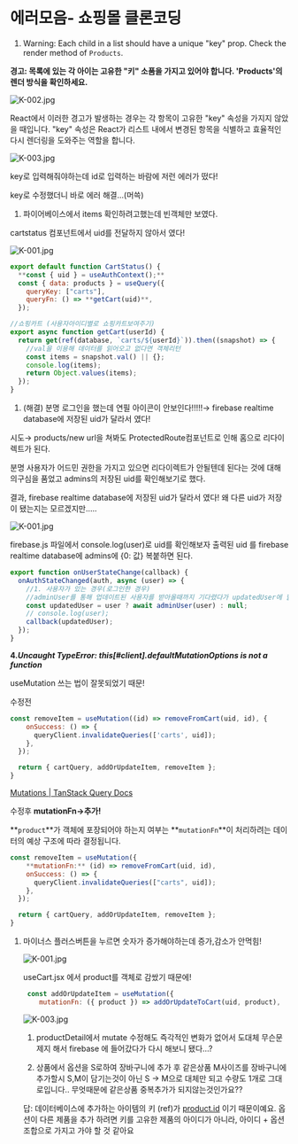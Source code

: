 # 에러모음- 쇼핑몰 클론코딩

1. Warning: Each child in a list should have a unique "key" prop.
Check the render method of `Products`.

**경고: 목록에 있는 각 아이는 고유한 "키" 소품을 가지고 있어야 합니다. 'Products'의 렌더 방식을 확인하세요.**

![K-002.jpg](https://prod-files-secure.s3.us-west-2.amazonaws.com/42a7be0a-2649-478a-bbda-55b97a636cb1/e94d8771-ab1c-4e5a-b243-86924e41b672/K-002.jpg)

React에서 이러한 경고가 발생하는 경우는 각 항목이 고유한 "key" 속성을 가지지 않았을 때입니다. "key" 속성은 React가 리스트 내에서 변경된 항목을 식별하고 효율적인 다시 렌더링을 도와주는 역할을 합니다.

![K-003.jpg](https://prod-files-secure.s3.us-west-2.amazonaws.com/42a7be0a-2649-478a-bbda-55b97a636cb1/c10cc494-6f14-4abe-89f5-5493a05fbec2/K-003.jpg)

key로 입력해줘야하는데 id로 입력하는 바람에 저런 에러가 떴다!

key로 수정했더니 바로 에러 해결…(머쓱)

1. 파이어베이스에서 items 확인하려고했는데 빈객체만 보였다.

cartstatus 컴포넌트에서 uid를 전달하지 않아서 였다!

![K-001.jpg](https://prod-files-secure.s3.us-west-2.amazonaws.com/42a7be0a-2649-478a-bbda-55b97a636cb1/ee7ad38c-19aa-4215-ab82-ab2923cefddb/K-001.jpg)

```jsx
export default function CartStatus() {
  **const { uid } = useAuthContext();**
  const { data: products } = useQuery({
    queryKey: ["carts"],
    queryFn: () => **getCart(uid)**,
  });
```

```jsx
//쇼핑카트 (사용자아이디별로 쇼핑카트보여주기)
export async function getCart(userId) {
  return get(ref(database, `carts/${userId}`)).then((snapshot) => {
    //val을 이용해 데이터를 읽어오고 없다면 객체리턴
    const items = snapshot.val() || {};
    console.log(items);
    return Object.values(items);
  });
}
```

1. (해결) 분명 로그인을 했는데 연필 아이콘이 안보인다!!!!!→ firebase realtime database에 저장된 uid가 달라서 였다!

시도→ products/new url을 쳐봐도 ProtectedRoute컴포넌트로 인해 홈으로 리다이렉트가 된다.

분명 사용자가 어드민 권한을 가지고 있으면 리다이렉트가 안될텐데 된다는 것에 대해 의구심을 품었고 admins의 저장된 uid를 확인해보기로 했다.

결과,  firebase realtime database에 저장된 uid가 달라서 였다! 왜 다른 uid가 저장이 됐는지는 모르겠지만…..

![K-001.jpg](https://prod-files-secure.s3.us-west-2.amazonaws.com/42a7be0a-2649-478a-bbda-55b97a636cb1/44d4f4d2-7a49-4258-b5ef-1be9921522d9/K-001.jpg)

firebase.js 파일에서 console.log(user)로 uid를 확인해보자  출력된 uid 를 firebase realtime database에 admins에 {0: 값} 복붙하면 된다.

```jsx
export function onUserStateChange(callback) {
  onAuthStateChanged(auth, async (user) => {
    //1. 사용자가 있는 경우(로그인한 경우)
    //adminUser를 통해 업데이트된 사용자를 받아올때까지 기다렸다가 updatedUser에 할당
    const updatedUser = user ? await adminUser(user) : null;
    // console.log(user);
    callback(updatedUser);
  });
}
```

**4.*Uncaught TypeError: this[#client].defaultMutationOptions is not a function***

useMutation 쓰는 법이 잘못되었기 때문!

수정전

```jsx
const removeItem = useMutation((id) => removeFromCart(uid, id), {
    onSuccess: () => {
      queryClient.invalidateQueries(['carts', uid]);
    },
  });

  return { cartQuery, addOrUpdateItem, removeItem };
}
```

[Mutations | TanStack Query Docs](https://tanstack.com/query/v4/docs/react/guides/mutations)

수정후   **mutationFn→추가!**

**`product`**가 객체에 포장되어야 하는지 여부는 **`mutationFn`**이 처리하려는 데이터의 예상 구조에 따라 결정됩니다.

```jsx
const removeItem = useMutation({
    **mutationFn:** (id) => removeFromCart(uid, id),
    onSuccess: () => {
      queryClient.invalidateQueries(["carts", uid]);
    },
  });

  return { cartQuery, addOrUpdateItem, removeItem };
}
```

1. 마이너스 플러스버튼을 누르면 숫자가 증가해야하는데 증가,감소가 안먹힘!
    
    ![K-001.jpg](https://prod-files-secure.s3.us-west-2.amazonaws.com/42a7be0a-2649-478a-bbda-55b97a636cb1/9f0cc5c3-6783-456b-9bef-25a059fe33e6/K-001.jpg)
    
    useCart.jsx 에서 product를 객체로 감쌌기 때문에!
    
    ```jsx
     const addOrUpdateItem = useMutation({
        mutationFn: ({ product }) => addOrUpdateToCart(uid, product),
    ```
    
    ![K-003.jpg](https://prod-files-secure.s3.us-west-2.amazonaws.com/42a7be0a-2649-478a-bbda-55b97a636cb1/4c912186-40ef-48c4-97b8-176e49962ad8/K-003.jpg)
    
    1. productDetail에서 mutate 수정해도 즉각적인 변화가 없어서 도대체 무슨문제지 해서 firebase 에 들어갔다가 다시 해보니 됐다…?
    
    1. 상품에서 옵션을 S로하여 장바구니에 추가 후 같은상품 M사이즈를 장바구니에 추가할시 S,M이 담기는것이 아닌 S -> M으로 대체만 되고 수량도 1개로 그대로입니다.. 무엇때문에 같은상품 중복추가가 되지않는것인가요??
    
    답: 데이터베이스에 추가하는 아이템의 키 (ref)가 [product.id](http://product.id/) 이기 때문이예요. 옵션이 다른 제품을 추가 하려면 키를 고유한 제품의 아이디가 아니라, 아이디 + 옵션 조합으로 가지고 가야 할 것 같아요

